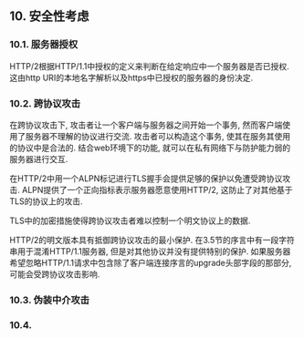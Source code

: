 ## 10. 安全性考虑

### 10.1. 服务器授权
HTTP/2根据HTTP/1.1中授权的定义来判断在给定响应中一个服务器是否已授权. 这由http URI的本地名字解析以及https中已授权的服务器的身份决定.

### 10.2. 跨协议攻击
在跨协议攻击下, 攻击者让一个客户端与服务器之间开始一个事务, 然而客户端使用了服务器不理解的协议进行交流. 攻击者可以构造这个事务, 使其在服务其使用的协议中是合法的. 结合web环境下的功能, 就可以在私有网络下与防护能力弱的服务器进行交互.

在HTTP/2中用一个ALPN标记进行TLS握手会提供足够的保护以免遭受跨协议攻击. ALPN提供了一个正向指标表示服务器愿意使用HTTP/2, 这防止了对其他基于TLS的协议上的攻击.

TLS中的加密措施使得跨协议攻击者难以控制一个明文协议上的数据.

HTTP/2的明文版本具有抵御跨协议攻击的最小保护. 在3.5节的序言中有一段字符串用于混淆HTTP/1.1服务器, 但是对其他协议并没有提供特别的保护. 如果服务器希望忽略HTTP/1.1请求中包含除了客户端连接序言的upgrade头部字段的那部分, 可能会受跨协议攻击影响.

### 10.3. 伪装中介攻击

### 10.4. 
